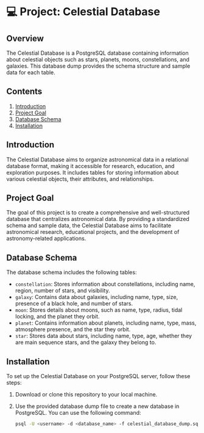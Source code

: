 # 💻 Project: Celestial Database

## Overview

The Celestial Database is a PostgreSQL database containing information about celestial objects such as stars, planets, moons, constellations, and galaxies. This database dump provides the schema structure and sample data for each table.

## Contents

1. [Introduction](#introduction)
2. [Project Goal](#project-goal)
3. [Database Schema](#database-schema)
4. [Installation](#installation)

## Introduction

The Celestial Database aims to organize astronomical data in a relational database format, making it accessible for research, education, and exploration purposes. It includes tables for storing information about various celestial objects, their attributes, and relationships.

## Project Goal

The goal of this project is to create a comprehensive and well-structured database that centralizes astronomical data. By providing a standardized schema and sample data, the Celestial Database aims to facilitate astronomical research, educational projects, and the development of astronomy-related applications.

## Database Schema

The database schema includes the following tables:

- `constellation`: Stores information about constellations, including name, region, number of stars, and visibility.
- `galaxy`: Contains data about galaxies, including name, type, size, presence of a black hole, and number of stars.
- `moon`: Stores details about moons, such as name, type, radius, tidal locking, and the planet they orbit.
- `planet`: Contains information about planets, including name, type, mass, atmosphere presence, and the star they orbit.
- `star`: Stores data about stars, including name, type, age, whether they are main sequence stars, and the galaxy they belong to.

## Installation

To set up the Celestial Database on your PostgreSQL server, follow these steps:

1. Download or clone this repository to your local machine.

2. Use the provided database dump file to create a new database in PostgreSQL. You can use the following command:

   ```bash
   psql -U <username> -d <database_name> -f celestial_database_dump.sql
